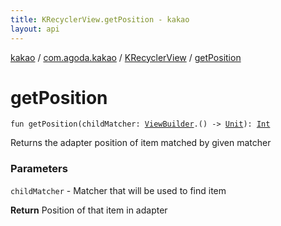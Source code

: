 ```yaml
---
title: KRecyclerView.getPosition - kakao
layout: api
---
```


<div class='api-docs-breadcrumbs'><a href="../../index.html">kakao</a> / <a href="../index.html">com.agoda.kakao</a> / <a href="index.html">KRecyclerView</a> / <a href=".">getPosition</a></div>

# getPosition

<div class="signature"><code><span class="keyword">fun </span><span class="identifier">getPosition</span><span class="symbol">(</span><span class="parameterName" id="com.agoda.kakao.KRecyclerView$getPosition(kotlin.Function1((com.agoda.kakao.ViewBuilder, kotlin.Unit)))/childMatcher">childMatcher</span><span class="symbol">:</span>&nbsp;<a href="../-view-builder/index.html"><span class="identifier">ViewBuilder</span></a><span class="symbol">.</span><span class="symbol">(</span><span class="symbol">)</span>&nbsp;<span class="symbol">-&gt;</span>&nbsp;<a href="https://kotlinlang.org/api/latest/jvm/stdlib/kotlin/-unit/index.html"><span class="identifier">Unit</span></a><span class="symbol">)</span><span class="symbol">: </span><a href="https://kotlinlang.org/api/latest/jvm/stdlib/kotlin/-int/index.html"><span class="identifier">Int</span></a></code></div>

Returns the adapter position of item matched by given matcher

### Parameters

<code>childMatcher</code> - Matcher that will be used to find item

**Return**
Position of that item in adapter

